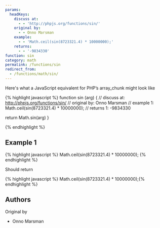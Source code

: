 ```yaml
---
params:
  headKeys:
    discuss at:
      - - 'http://phpjs.org/functions/sin/'
    original by:
      - - Onno Marsman
    example:
      - - 'Math.ceil(sin(8723321.4) * 10000000);'
    returns:
      - - '-9834330'
function: sin
category: math
permalink: /functions/sin
redirect_from:
  - /functions/math/sin/
---
```


<!-- WARNING! This file is auto generated by `npm run web:inject`, do not edit by hand -->

Here's what a JavaScript equivalent for PHP’s array_chunk might look like

{% highlight javascript %}
function sin (arg) {
  //  discuss at: http://phpjs.org/functions/sin/
  // original by: Onno Marsman
  //   example 1: Math.ceil(sin(8723321.4) * 10000000);
  //   returns 1: -9834330

  return Math.sin(arg)
}

{% endhighlight %}

## Example 1

{% highlight javascript %}
Math.ceil(sin(8723321.4) * 10000000);
{% endhighlight %}

Should return

{% highlight javascript %}
Math.ceil(sin(8723321.4) * 10000000);{% endhighlight %}


## Authors


Original by

- Onno Marsman

